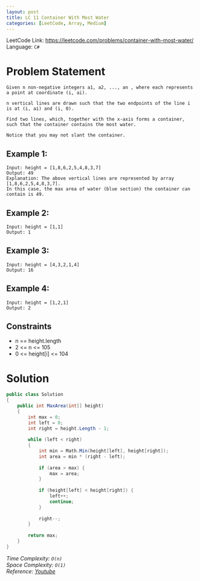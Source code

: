 ```yaml
---
layout: post
title: LC 11 Container With Most Water
categories: [LeetCode, Array, Medium]
---
```


LeetCode Link: https://leetcode.com/problems/container-with-most-water/   
Language: `C#`

# Problem Statement #

```
Given n non-negative integers a1, a2, ..., an , where each represents a point at coordinate (i, ai).  

n vertical lines are drawn such that the two endpoints of the line i is at (i, ai) and (i, 0).  

Find two lines, which, together with the x-axis forms a container, such that the container contains the most water.

Notice that you may not slant the container.
```

## Example 1:

```
Input: height = [1,8,6,2,5,4,8,3,7]
Output: 49
Explanation: The above vertical lines are represented by array [1,8,6,2,5,4,8,3,7].   
In this case, the max area of water (blue section) the container can contain is 49.
```

## Example 2:
```
Input: height = [1,1]
Output: 1
```
## Example 3:
```
Input: height = [4,3,2,1,4]
Output: 16
```
## Example 4:
```
Input: height = [1,2,1]
Output: 2 
```

## Constraints  

* n == height.length
* 2 <= n <= 105
* 0 <= height[i] <= 104

# Solution

``` csharp
public class Solution 
{
    public int MaxArea(int[] height) 
    {
        int max = 0;
        int left = 0;
        int right = height.Length - 1;
        
        while (left < right) 
        {
            int min = Math.Min(height[left], height[right]);
            int area = min * (right - left);
            
            if (area > max) {
                max = area;
            }
            
            if (height[left] < height[right]) {
                left++;
                continue;
            }
            
            right--;
        }
        
        return max;
    }
}
```

_Time Complexity: `O(n)`_  
_Space Complexity: `O(1)`_  
_Reference: [Youtube](https://www.youtube.com/watch?v=TI3e-17YAlc)_
